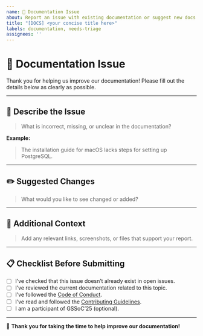 ```yaml
---
name: 📖 Documentation Issue
about: Report an issue with existing documentation or suggest new docs
title: "[DOCS] <your concise title here>"
labels: documentation, needs-triage
assignees: ''
---
```


# 📖 Documentation Issue

Thank you for helping us improve our documentation! Please fill out the details below as clearly as possible.

---

## 📝 Describe the Issue

> What is incorrect, missing, or unclear in the documentation?

**Example:**  
> The installation guide for macOS lacks steps for setting up PostgreSQL.

---

## ✏️ Suggested Changes

> What would you like to see changed or added?

---

## 🔗 Additional Context

> Add any relevant links, screenshots, or files that support your report.

---

## 📋 Checklist Before Submitting

- [ ] I’ve checked that this issue doesn’t already exist in open issues.
- [ ] I’ve reviewed the current documentation related to this topic.
- [ ] I’ve followed the [Code of Conduct](../CODE_OF_CONDUCT.md).
- [ ] I’ve read and followed the [Contributing Guidelines](../CONTRIBUTING.md).
- [ ] I am a participant of GSSoC’25 (optional).

---

🙌 **Thank you for taking the time to help improve our documentation!**
